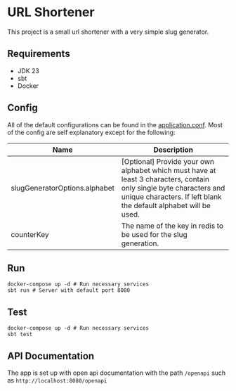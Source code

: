 # URL Shortener

This project is a small url shortener with a very simple slug generator.

## Requirements

- JDK 23
- sbt
- Docker

## Config

All of the default configurations can be found in the [application.conf](./src/main/resources/application.conf).
Most of the config are self explanatory except for the following:

| Name                          | Description                                                                                                                                                                             |
|-------------------------------|-----------------------------------------------------------------------------------------------------------------------------------------------------------------------------------------|
| slugGeneratorOptions.alphabet | [Optional] Provide your own alphabet which must have at least 3 characters, contain only single byte characters and unique characters. If left blank the default alphabet will be used. |
| counterKey                    | The name of the key in redis to be used for the slug generation.                                                                                                                        |

## Run

```shell
docker-compose up -d # Run necessary services
sbt run # Server with default port 8080
```

## Test

```shell
docker-compose up -d # Run necessary services
sbt test
```

## API Documentation

The app is set up with open api documentation with the path `/openapi` such as `http://localhost:8080/openapi`